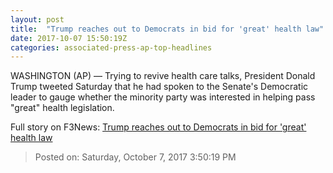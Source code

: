 ```yaml
---
layout: post
title:  "Trump reaches out to Democrats in bid for 'great' health law"
date: 2017-10-07 15:50:19Z
categories: associated-press-ap-top-headlines
---
```


WASHINGTON (AP) — Trying to revive health care talks, President Donald Trump tweeted Saturday that he had spoken to the Senate's Democratic leader to gauge whether the minority party was interested in helping pass "great" health legislation.


Full story on F3News: [Trump reaches out to Democrats in bid for 'great' health law](http://www.f3nws.com/n/2ajzrC)

> Posted on: Saturday, October 7, 2017 3:50:19 PM
